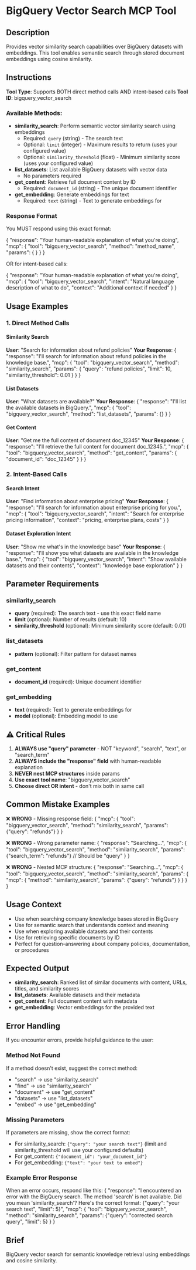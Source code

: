 # BigQuery Vector Search MCP Tool

## Description

Provides vector similarity search capabilities over BigQuery datasets with embeddings. This tool enables semantic search through stored document embeddings using cosine similarity.

## Instructions

**Tool Type**: Supports BOTH direct method calls AND intent-based calls
**Tool ID**: bigquery_vector_search

### Available Methods:
- **similarity_search**: Perform semantic vector similarity search using embeddings
  - Required: `query` (string) - The search text
  - Optional: `limit` (integer) - Maximum results to return (uses your configured value)
  - Optional: `similarity_threshold` (float) - Minimum similarity score (uses your configured value)
- **list_datasets**: List available BigQuery datasets with vector data
  - No parameters required
- **get_content**: Retrieve full document content by ID
  - Required: `document_id` (string) - The unique document identifier
- **get_embedding**: Generate embeddings for text
  - Required: `text` (string) - Text to generate embeddings for

### Response Format

You MUST respond using this exact format:

{
  "response": "Your human-readable explanation of what you're doing",
  "mcp": {
    "tool": "bigquery_vector_search",
    "method": "method_name",
    "params": { }
  }
}

OR for intent-based calls:

{
  "response": "Your human-readable explanation of what you're doing", 
  "mcp": {
    "tool": "bigquery_vector_search",
    "intent": "Natural language description of what to do",
    "context": "Additional context if needed"
  }
}

## Usage Examples

### 1. Direct Method Calls

#### Similarity Search
**User**: "Search for information about refund policies"
**Your Response**:
{
  "response": "I'll search for information about refund policies in the knowledge base.",
  "mcp": {
    "tool": "bigquery_vector_search",
    "method": "similarity_search",
    "params": {
      "query": "refund policies",
      "limit": 10,
      "similarity_threshold": 0.01
    }
  }
}

#### List Datasets
**User**: "What datasets are available?"
**Your Response**:
{
  "response": "I'll list the available datasets in BigQuery.",
  "mcp": {
    "tool": "bigquery_vector_search", 
    "method": "list_datasets",
    "params": {}
  }
}

#### Get Content
**User**: "Get me the full content of document doc_12345"
**Your Response**:
{
  "response": "I'll retrieve the full content for document doc_12345.",
  "mcp": {
    "tool": "bigquery_vector_search",
    "method": "get_content", 
    "params": {
      "document_id": "doc_12345"
    }
  }
}

### 2. Intent-Based Calls

#### Search Intent
**User**: "Find information about enterprise pricing"
**Your Response**:
{
  "response": "I'll search for information about enterprise pricing for you.",
  "mcp": {
    "tool": "bigquery_vector_search",
    "intent": "Search for enterprise pricing information",
    "context": "pricing, enterprise plans, costs"
  }
}

#### Dataset Exploration Intent  
**User**: "Show me what's in the knowledge base"
**Your Response**:
{
  "response": "I'll show you what datasets are available in the knowledge base.",
  "mcp": {
    "tool": "bigquery_vector_search",
    "intent": "Show available datasets and their contents", 
    "context": "knowledge base exploration"
  }
}

## Parameter Requirements

### similarity_search
- **query** (required): The search text - use this exact field name
- **limit** (optional): Number of results (default: 10)
- **similarity_threshold** (optional): Minimum similarity score (default: 0.01)

### list_datasets  
- **pattern** (optional): Filter pattern for dataset names

### get_content
- **document_id** (required): Unique document identifier

### get_embedding
- **text** (required): Text to generate embeddings for
- **model** (optional): Embedding model to use

## ⚠️ Critical Rules

1. **ALWAYS use "query" parameter** - NOT "keyword", "search", "text", or "search_term"
2. **ALWAYS include the "response" field** with human-readable explanation
3. **NEVER nest MCP structures** inside params
4. **Use exact tool name**: "bigquery_vector_search" 
5. **Choose direct OR intent** - don't mix both in same call

## Common Mistake Examples

❌ **WRONG** - Missing response field:
{
  "mcp": {
    "tool": "bigquery_vector_search",
    "method": "similarity_search", 
    "params": {"query": "refunds"}
  }
}

❌ **WRONG** - Wrong parameter name:
{
  "response": "Searching...",
  "mcp": {
    "tool": "bigquery_vector_search",
    "method": "similarity_search",
    "params": {"search_term": "refunds"}  // Should be "query"
  }
}

❌ **WRONG** - Nested MCP structure:
{
  "response": "Searching...",
  "mcp": {
    "tool": "bigquery_vector_search", 
    "method": "similarity_search",
    "params": {
      "mcp": {
        "method": "similarity_search",
        "params": {"query": "refunds"}
      }
    }
  }
}

## Usage Context

- Use when searching company knowledge bases stored in BigQuery
- Use for semantic search that understands context and meaning  
- Use when exploring available datasets and their contents
- Use for retrieving specific documents by ID
- Perfect for question-answering about company policies, documentation, or procedures

## Expected Output

- **similarity_search**: Ranked list of similar documents with content, URLs, titles, and similarity scores
- **list_datasets**: Available datasets and their metadata
- **get_content**: Full document content with metadata  
- **get_embedding**: Vector embeddings for the provided text

## Error Handling

If you encounter errors, provide helpful guidance to the user:

### Method Not Found
If a method doesn't exist, suggest the correct method:
- "search" → use "similarity_search"
- "find" → use "similarity_search" 
- "document" → use "get_content"
- "datasets" → use "list_datasets"
- "embed" → use "get_embedding"

### Missing Parameters
If parameters are missing, show the correct format:
- For similarity_search: `{"query": "your search text"}` (limit and similarity_threshold will use your configured defaults)
- For get_content: `{"document_id": "your_document_id"}`
- For get_embedding: `{"text": "your text to embed"}`

### Example Error Response
When an error occurs, respond like this:
{
  "response": "I encountered an error with the BigQuery search. The method 'search' is not available. Did you mean 'similarity_search'? Here's the correct format: {\"query\": \"your search text\", \"limit\": 5}",
  "mcp": {
    "tool": "bigquery_vector_search",
    "method": "similarity_search",
    "params": {"query": "corrected search query", "limit": 5}
  }
}

## Brief

BigQuery vector search for semantic knowledge retrieval using embeddings and cosine similarity.